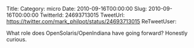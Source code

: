 Title: 
Category: micro
Date: 2010-09-16T00:00:00
Slug: 2010-09-16T00:00:00
TwitterId: 24693713015
TweetUrl: https://twitter.com/mark_philpot/status/24693713015
ReTweetUser: 

What role does OpenSolaris/OpenIndiana have going forward? Honestly curious.